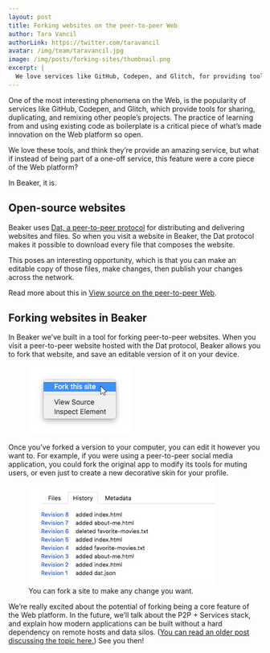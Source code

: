 ```yaml
---
layout: post
title: Forking websites on the peer-to-peer Web
author: Tara Vancil
authorLink: https://twitter.com/taravancil
avatar: /img/team/taravancil.jpg
image: /img/posts/forking-sites/thumbnail.png
excerpt: |
  We love services like GitHub, Codepen, and Glitch, for providing tools to share, duplicate, and remix other people’s projects. What if instead of being part of a one-off service, this feature were a core piece of the Web platform?
---
```


One of the most interesting phenomena on the Web, is the popularity of services like GitHub, Codepen, and Glitch, which provide tools for sharing, duplicating, and remixing other people’s projects. The practice of learning from and using existing code as boilerplate is a critical piece of what’s made innovation on the Web platform so open.
 
We love these tools, and think they’re provide an amazing service, but what if instead of being part of a one-off service, this feature were a core piece of the Web platform?
 
In Beaker, it is.
 
## Open-source websites
 
Beaker uses [Dat, a peer-to-peer protocol](/docs/inside-beaker/dat-files-protocol.html) for distributing and delivering websites and files. So when you visit a website in Beaker, the Dat protocol makes it possible to download every file that composes the website.
 
This poses an interesting opportunity, which is that you can make an editable copy of those files, make changes, then publish your changes across the network.

<p class="highlight">
  Read more about this in <a href="/2017/06/07/view-source-peer-to-peer.html">View source on the peer-to-peer Web</a>.
</p>

## Forking websites in Beaker
 
In Beaker we’ve built in a tool for forking peer-to-peer websites. When you visit a peer-to-peer website hosted with the Dat protocol, Beaker allows you to fork that website, and save an editable version of it on your device.
 
<figure>
<img src="/img/posts/forking-sites/thumbnail.png">
</figure>
 
Once you’ve forked a version to your computer, you can edit it however you want to. For example, if you were using a peer-to-peer social media application, you could fork the original app to modify its tools for muting users, or even just to create a new decorative skin for your profile.

<figure>
<img src="/img/docs/tour-site-history.jpg">
<figcaption>You can fork a site to make any change you want.</figcaption>
</figure>
 
We’re really excited about the potential of forking being a core feature of the Web platform. In the future, we’ll talk about the P2P + Services stack, and explain how modern applications can be built without a hard dependency on remote hosts and data silos. ([You can read an older post discussing the topic here.](http://pfrazee.github.io/blog/achieving-scale)) See you then!